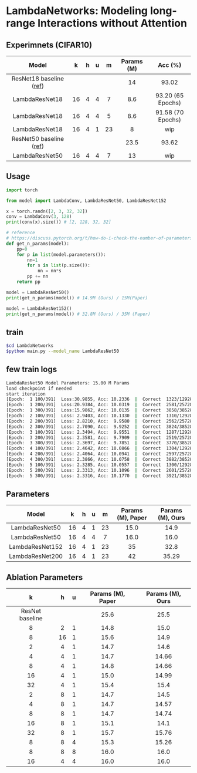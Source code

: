# LambdaNetworks: Modeling long-range Interactions without Attention

## Experimnets (CIFAR10)

| Model | k | h | u | m | Params (M) | Acc (%) |
|:-:|:-:|:-:|:-:|:-:|:-:|:-:|
| ResNet18 baseline ([ref](https://github.com/kuangliu/pytorch-cifar)) ||||| 14 | 93.02
| LambdaResNet18 | 16 | 4 | 4 | 7 | 8.6 | 93.20 (65 Epochs) |
| LambdaResNet18 | 16 | 4 | 4 | 5 | 8.6 | 91.58 (70 Epochs) |
| LambdaResNet18 | 16 | 4 | 1 | 23 | 8 | wip |
| ResNet50 baseline ([ref](https://github.com/kuangliu/pytorch-cifar)) ||||| 23.5 | 93.62 |
| LambdaResNet50 | 16 | 4 | 4 | 7 | 13 | wip |

## Usage
```python
import torch

from model import LambdaConv, LambdaResNet50, LambdaResNet152

x = torch.randn([2, 3, 32, 32])
conv = LambdaConv(3, 128)
print(conv(x).size()) # [2, 128, 32, 32]

# reference
# https://discuss.pytorch.org/t/how-do-i-check-the-number-of-parameters-of-a-model/4325
def get_n_params(model):
    pp=0
    for p in list(model.parameters()):
        nn=1
        for s in list(p.size()):
            nn = nn*s
        pp += nn
    return pp

model = LambdaResNet50()
print(get_n_params(model)) # 14.9M (Ours) / 15M(Paper)

model = LambdaResNet152()
print(get_n_params(model)) # 32.8M (Ours) / 35M (Paper)
```

## train

```bash
$cd LambdaNetworks
$python main.py --model_name LambdaResNet50
```

## few train logs
```bash
LambdaResNet50 Model Parameters: 15.00 M Params
load checkpoint if needed
start iteration
[Epoch:  1 100/391]  Loss:30.9855, Acc: 10.2336  |  Correct  1323/12928   | 0.13sec/iter  12.72sec/100iter 
[Epoch:  1 200/391]  Loss:20.9384, Acc: 10.0319  |  Correct  2581/25728   | 0.13sec/iter  13.12sec/100iter 
[Epoch:  1 300/391]  Loss:15.9862, Acc: 10.0135  |  Correct  3858/38528   | 0.13sec/iter  12.77sec/100iter  52.15sec/epoch | eval | Acc: 10.120  |  1012 / 10000   | 3.83sec/eval | Best Model Saving... | Learning Rate:[0.1] -->[0.09755307053217621]
[Epoch:  2 100/391]  Loss: 2.9403, Acc: 10.1330  |  Correct  1310/12928   | 0.13sec/iter  12.78sec/100iter 
[Epoch:  2 200/391]  Loss: 2.8210, Acc:  9.9580  |  Correct  2562/25728   | 0.13sec/iter  12.77sec/100iter 
[Epoch:  2 300/391]  Loss: 2.7090, Acc:  9.9252  |  Correct  3824/38528   | 0.13sec/iter  12.85sec/100iter  52.47sec/epoch | eval | Acc: 10.080  |  1008 / 10000   | 3.87sec/eval | Learning Rate:[0.09755307053217621] -->[0.0904518046337755]
[Epoch:  3 100/391]  Loss: 2.3494, Acc:  9.9551  |  Correct  1287/12928   | 0.13sec/iter  13.45sec/100iter 
[Epoch:  3 200/391]  Loss: 2.3581, Acc:  9.7909  |  Correct  2519/25728   | 0.13sec/iter  12.70sec/100iter 
[Epoch:  3 300/391]  Loss: 2.3697, Acc:  9.7851  |  Correct  3770/38528   | 0.13sec/iter  12.77sec/100iter  52.51sec/epoch | eval | Acc: 10.050  |  1005 / 10000   | 3.85sec/eval | Learning Rate:[0.0904518046337755] -->[0.0793913236883622]
[Epoch:  4 100/391]  Loss: 2.4642, Acc: 10.0866  |  Correct  1304/12928   | 0.13sec/iter  12.78sec/100iter 
[Epoch:  4 200/391]  Loss: 2.4064, Acc: 10.0941  |  Correct  2597/25728   | 0.13sec/iter  13.00sec/100iter 
[Epoch:  4 300/391]  Loss: 2.3866, Acc: 10.0758  |  Correct  3882/38528   | 0.13sec/iter  12.87sec/100iter  52.59sec/epoch | eval | Acc: 10.110  |  1011 / 10000   | 3.90sec/eval | Learning Rate:[0.0793913236883622] -->[0.0654543046337755]
[Epoch:  5 100/391]  Loss: 2.3285, Acc: 10.0557  |  Correct  1300/12928   | 0.13sec/iter  13.12sec/100iter 
[Epoch:  5 200/391]  Loss: 2.3313, Acc: 10.1096  |  Correct  2601/25728   | 0.13sec/iter  13.06sec/100iter 
[Epoch:  5 300/391]  Loss: 2.3316, Acc: 10.1770  |  Correct  3921/38528   | 0.13sec/iter  12.77sec/100iter  52.54sec/epoch | eval | Acc: 10.170  |  1017 / 10000   | 3.85sec/eval | Best Model Saving... | Learning Rate:[0.0654543046337755] -->[0.05000500000000001]
```



## Parameters
| Model | k | h | u | m | Params (M), Paper | Params (M), Ours |
|:-:|:-:|:-:|:-:|:-:|:-:|:-:|
|LambdaResNet50| 16 | 4 | 1 | 23 | 15.0 | 14.9 |
|LambdaResNet50| 16 | 4 | 4 | 7 | 16.0 | 16.0 |
|LambdaResNet152| 16 | 4 | 1 | 23 | 35 | 32.8 |
|LambdaResNet200| 16 | 4 | 1 | 23 | 42 | 35.29 |

## Ablation Parameters
| k | h | u | Params (M), Paper | Params (M), Ours |
|:-:|:-:|:-:|:-:|:-:|
| ResNet baseline ||| 25.6 | 25.5
| 8 | 2 | 1 | 14.8 | 15.0 |
| 8 | 16 | 1 | 15.6 | 14.9 |
| 2 | 4 | 1 | 14.7 | 14.6 |
| 4 | 4 | 1 | 14.7 | 14.66 |
| 8 | 4 | 1 | 14.8 | 14.66 |
| 16 | 4 | 1 | 15.0 | 14.99 |
| 32 | 4 | 1 | 15.4 | 15.4 |
| 2 | 8 | 1 | 14.7 | 14.5 |
| 4 | 8 | 1 | 14.7 | 14.57 |
| 8 | 8 | 1 | 14.7 | 14.74 |
| 16 | 8 | 1 | 15.1 | 14.1 |
| 32 | 8 | 1 | 15.7 | 15.76 |
| 8 | 8 | 4 | 15.3 | 15.26 |
| 8 | 8 | 8 | 16.0 | 16.0 |
| 16 | 4 | 4 | 16.0 | 16.0 |
